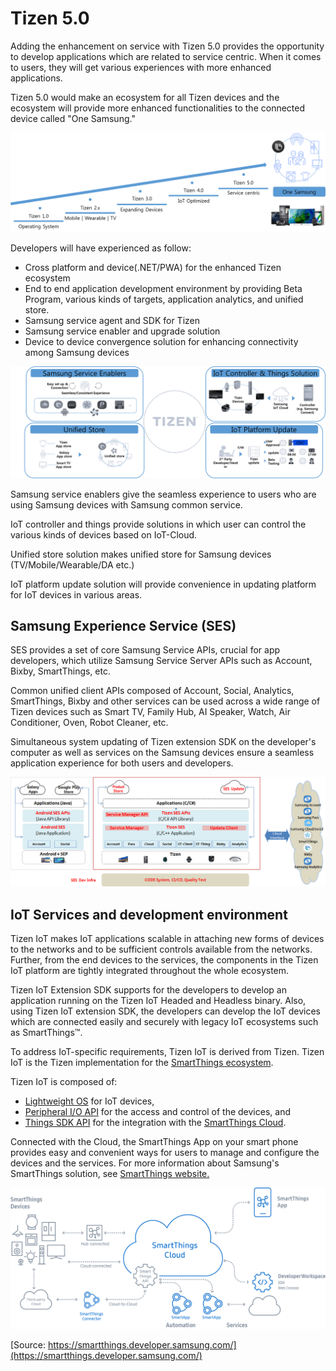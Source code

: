 # Tizen 5.0


Adding the enhancement on service with Tizen 5.0 provides the opportunity to develop applications which are related to service centric. When it comes to users, they will get various experiences with more enhanced applications.

Tizen 5.0 would make an ecosystem for all Tizen devices and the ecosystem will provide more enhanced functionalities to the connected device called "One Samsung."

![Tizen 5.0 Vision](media/tizen_vision_version.png)

Developers will have experienced as follow:

- Cross platform and device(.NET/PWA) for the enhanced Tizen ecosystem
- End to end application development environment by providing Beta Program, various kinds of targets, application analytics, and unified store.
- Samsung service agent and SDK for Tizen
- Samsung service enabler and upgrade solution
- Device to device convergence solution for enhancing connectivity among Samsung devices

![Tizen Vision Goal](media/tizen_vision_goal.png)

Samsung service enablers give the seamless experience to users who are using Samsung devices with Samsung common service.

IoT controller and things provide solutions in which user can control the various kinds of devices based on IoT-Cloud.

Unified store solution makes unified store for Samsung devices (TV/Mobile/Wearable/DA etc.)

IoT platform update solution will provide convenience in updating platform for IoT devices in various areas.

## Samsung Experience Service (SES)

SES provides a set of core Samsung Service APIs, crucial for app developers, which utilize Samsung Service Server APIs such as Account, Bixby, SmartThings, etc.

Common unified client APIs composed of Account, Social, Analytics, SmartThings, Bixby and other services can be used across a wide range of Tizen devices such as Smart TV, Family Hub, AI Speaker, Watch, Air Conditioner, Oven, Robot Cleaner, etc.

Simultaneous system updating of  Tizen extension SDK on the developer's computer as well as services on the Samsung devices ensure a seamless application experience for both users and developers.

![SES Overview](./media/ses_overview.png)

## IoT Services and development environment

Tizen IoT makes IoT applications scalable in attaching new forms of devices to the networks and to be sufficient controls available from the networks. Further, from the end devices to the services, the components in the Tizen IoT platform are tightly integrated throughout the whole ecosystem.

 Tizen IoT Extension SDK supports for the developers to develop an application running on the Tizen IoT Headed and Headless binary. Also, using Tizen IoT extension SDK, the developers can develop the IoT devices which are connected easily and securely with legacy IoT ecosystems such as SmartThings&trade;.

To address IoT-specific requirements, Tizen IoT is derived from Tizen. Tizen IoT is the Tizen implementation for the [SmartThings ecosystem](https://smartthings.developer.samsung.com/develop/index.html).

Tizen IoT is composed of:

- [Lightweight OS](../../../iot/get-started/setting-up-board.md) for IoT devices,
- [Peripheral I/O API](../../../iot/guides/peripheral-io-api.md) for the access and control of the devices, and
- [Things SDK API](../../../iot/guides/things-api.md) for the integration with the [SmartThings Cloud](https://smartthings.developer.samsung.com/develop/index.html).

Connected with the Cloud, the SmartThings App on your smart phone  provides easy and convenient ways for users to manage and configure the  devices and the services. For more information about Samsung's  SmartThings solution, see [SmartThings website.](https://smartthings.developer.samsung.com/)

[![SmartThings Ecosystem](media/ST_dev_eco_diagram.png)](https://smartthings.developer.samsung.com/)

[Source: https://smartthings.developer.samsung.com/](https://smartthings.developer.samsung.com/)

